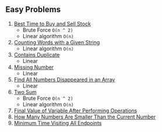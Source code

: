 ## Easy Problems

1. [Best Time to Buy and Sell Stock](https://leetcode.com/problems/best-time-to-buy-and-sell-stock/)
    - Brute Force `O(n ^ 2)`
    - Linear algorithm `O(n)`
2. [Counting Words with a Given String](https://leetcode.com/problems/counting-words-with-a-given-prefix/)
   - Linear algorithm `O(n)`
3. [Contains Duplicate](https://leetcode.com/problems/contains-duplicate/)  
   - Linear  
4. [Missing Number](https://leetcode.com/problems/missing-number/)  
   - Linear  
5. [Find All Numbers Disappeared in an Array](https://leetcode.com/problems/find-all-numbers-disappeared-in-an-array)
   - Linear  
6. [Two Sum](https://leetcode.com/problems/two-sum)
   - Brute Force `O(n ^ 2)`
   - Linear algorithm `O(n)`
7. [Final Value of Variable After Performing Operations](https://leetcode.com/problems/final-value-of-variable-after-performing-operations)
8. [How Many Numbers Are Smaller Than the Current Number](https://leetcode.com/problems/how-many-numbers-are-smaller-than-the-current-number/description/)
9. [Minimum Time Visiting All Endpoints](https://leetcode.com/problems/minimum-time-visiting-all-points)  